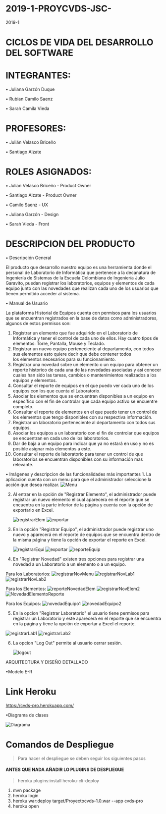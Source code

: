 # 2019-1-PROYCVDS-JSC-

2019-1

# CICLOS DE VIDA DEL DESARROLLO DEL SOFTWARE

# INTEGRANTES:


• Juliana Garzón Duque 

• Rubian Camilo Saenz
 
• Sarah Camila Vieda


# PROFESORES: 

• Julián Velasco Briceño

• Santiago Alzate


# ROLES ASIGNADOS:

• Julian Velasco Briceño - Product Owner

• Santiago Alzate - Product Owner

• Camilo Saenz - UX 

• Juliana Garzón - Design

• Sarah Vieda - Front 



# DESCRIPCION DEL PRODUCTO 

• Descripción General 

El producto que desarrollo nuestro equipo es una herramienta donde el personal de Laboratorio de Informática que pertenece a la decanatura de Ingeniería de Sistemas de la Escuela Colombiana de Ingeniería Julio Garavito, puedan registrar los laboratorios, equipos y elementos de cada equipo junto con las novedades que realizan cada uno de los usuarios que tienen permitido acceder al sistema. 

• Manual de Usuario

La plataforma Historial de Equipos cuenta con permisos para los usuarios que se encuentran registrados en la base de datos como    administradores, algunos de estos permisos son:
   1.  Registrar un elemento que fue adquirido en el Laboratorio de Informática y tener el control de cada uno de ellos. Hay cuatro        tipos de elementos: Torre, Pantalla, Mouse y Teclado.
   2. Registrar un nuevo equipo perteneciente al departamento, con todos sus elementos esto quiere decir que debe contener todos  
       los elementos necesarios para su funcionamiento.
   3.  Registrar una novedad sobre un elemento o un equipo para obtener un reporte historico de cada una de las novedades                  asociadas y asi conocer cuales han sido las tareas, cambios o mantenimientos realizados a los equipos y elementos.
   4.  Consultar el reporte de equipos en el que puedo ver cada uno de los equipos con los que cuenta el Laboratorio.
   5.  Asociar los elementos que se encuentran disponibles a un equipo en específico con el fin de controlar que cada equipo activo        se encuentre completo.
   6.  Consultar el reporte de elementos en el que puedo tener un control de los elementos que tengo disponibles con su respectiva        información.
   7.  Registrar un laboratorio perteneciente al departamento con todos sus equipos.
   8.  Asociar los equipos a un laboratorio con el fin de controlar que equipos se encuentran en cada uno de los laboratorios.
   9.  Dar de baja a un equipo para indicar que ya no estará en uso y no es posible asignar más elementos a este.
   10.  Consultar el reporte de laboratorio para tener un control de que laboratorios se encuentran disponibles con su información          mas relevante.
   
   • Imágenes y descripcion de las funcionalidades más importantes 
    1. La aplicacion cuenta con un menu para que el administrador seleccione la acción que desea realizar.
        ![Menu](https://user-images.githubusercontent.com/48154086/57624255-3008d300-7557-11e9-9316-6fef881344d6.PNG)
        
   2. Al entrar en la opción de "Registrar Elemento", el administrador puede registrar un nuevo elemento el cual aparecera en el           reporte que se encuentra en la parte inferior de la página y cuenta con la opción de exportarlo en Excel. 
        
        ![registrarElem](https://user-images.githubusercontent.com/48154086/57633050-7d417080-7568-11e9-92d0-2e1e8dc3313c.PNG)
        ![exportar](https://user-images.githubusercontent.com/48154086/57633028-7581cc00-7568-11e9-8af3-666a90e8cc5b.PNG)
        
        
  3. En la opción "Registrar Equipo", el administrador puede registrar uno nuevo y aparecerá en el reporte de equipos que se               encuentra dentro de la misma página y tiene la opción de exportar el reporte en Excel. 
     
        ![registrarEqui](https://user-images.githubusercontent.com/48154086/57633061-7f0b3400-7568-11e9-804d-30142363c26c.PNG)
        ![exportar](https://user-images.githubusercontent.com/48154086/57633028-7581cc00-7568-11e9-8af3-666a90e8cc5b.PNG)
        ![reporteEquip](https://user-images.githubusercontent.com/48154086/57633199-ca254700-7568-11e9-9ad7-9d06362d6199.PNG)
        
        
  4. En "Registrar Novedad" existen tres opciones para registrar una novedad a un Laboratorio a un elemento o a un equipo.
     
   Para los Laboratorios:
     ![registrarNovMenu](https://user-images.githubusercontent.com/48154086/57633188-c4c7fc80-7568-11e9-9a70-3ba2a0aa7ac7.PNG)
     ![registrarNovLab1](https://user-images.githubusercontent.com/48154086/57633171-bed21b80-7568-11e9-8c0b-9b81e6b0a435.PNG)
     ![registrarNovLab2](https://user-images.githubusercontent.com/48154086/57633183-c265a280-7568-11e9-9ab2-38eb66495715.PNG)
        
   Para los Elementos:
    ![reporteNovedadElem](https://user-images.githubusercontent.com/48154086/57633289-f2ad4100-7568-11e9-97d6-d06426e91875.PNG)
    ![registrarNovElem2](https://user-images.githubusercontent.com/48154086/57633101-98ac7b80-7568-11e9-8996-0623981bbc71.PNG)
    ![NovedadElementoReporte](https://user-images.githubusercontent.com/48154086/57633769-a7dff900-7569-11e9-8201-8f3eec6e7b5b.PNG)
    
   Para los Equipos:
   ![novedadEquipo1](https://user-images.githubusercontent.com/48154086/57634871-c1824000-756b-11e9-839a-5c90c632544c.PNG)
   ![novedadEquipo2](https://user-images.githubusercontent.com/48154086/57634869-c0e9a980-756b-11e9-99f6-6ab913581f03.PNG)
   
      
     
     
  5. En la opcion "Registrar Laboratorio" el usuario tiene permisos para registrar un Laboratorio y este aparecerá en el reporte           que se encuentra en la página y tiene la opción de exportar a Excel el reporte.
  
  ![registrarLab1](https://user-images.githubusercontent.com/48154086/57634864-bf1fe600-756b-11e9-9849-48fe75fcf42d.PNG)
  ![registrarLab2](https://user-images.githubusercontent.com/48154086/57634860-bd562280-756b-11e9-8f10-910f95bca644.PNG)
  
  
    
     
  6. La opcion "Log Out" permite al usuario cerrar sesión.
  
  
     ![logout](https://user-images.githubusercontent.com/48154086/57635163-41a8a580-756c-11e9-8156-4be60cfdee2e.PNG)

    
   
   
   
ARQUITECTURA Y DISEÑO DETALLADO

•Modelo E-R

# Link Heroku
https://cvds-pro.herokuapp.com/ 


•Diagrama de clases

![Diagrama](https://user-images.githubusercontent.com/48154086/57622319-efa75600-7552-11e9-960c-7ba1d88d6d7b.PNG)


# Comandos de Despliegue

> Para hacer el despliegue se deben seguir los siguientes pasos

#### ANTES QUE NADA AÑADIR LO PLUGINS DE DESPLIEGUE

> heroku plugins:install heroku-cli-deploy

1) mvn package
2) heroku login
3) heroku war:deploy target/Proyectocvds-1.0.war --app cvds-pro
4) heroku open





